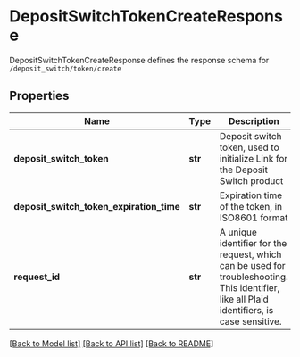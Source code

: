 # DepositSwitchTokenCreateResponse

DepositSwitchTokenCreateResponse defines the response schema for `/deposit_switch/token/create`
## Properties
Name | Type | Description | Notes
------------ | ------------- | ------------- | -------------
**deposit_switch_token** | **str** | Deposit switch token, used to initialize Link for the Deposit Switch product | 
**deposit_switch_token_expiration_time** | **str** | Expiration time of the token, in ISO8601 format | 
**request_id** | **str** | A unique identifier for the request, which can be used for troubleshooting. This identifier, like all Plaid identifiers, is case sensitive. | 

[[Back to Model list]](../README.md#documentation-for-models) [[Back to API list]](../README.md#documentation-for-api-endpoints) [[Back to README]](../README.md)


